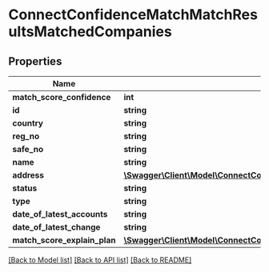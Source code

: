 # ConnectConfidenceMatchMatchResultsMatchedCompanies

## Properties
Name | Type | Description | Notes
------------ | ------------- | ------------- | -------------
**match_score_confidence** | **int** |  | [optional] 
**id** | **string** |  | [optional] 
**country** | **string** |  | [optional] 
**reg_no** | **string** |  | [optional] 
**safe_no** | **string** |  | [optional] 
**name** | **string** |  | [optional] 
**address** | [**\Swagger\Client\Model\ConnectConfidenceMatchMatchResultsAddress**](ConnectConfidenceMatchMatchResultsAddress.md) |  | [optional] 
**status** | **string** |  | [optional] 
**type** | **string** |  | [optional] 
**date_of_latest_accounts** | **string** |  | [optional] 
**date_of_latest_change** | **string** |  | [optional] 
**match_score_explain_plan** | [**\Swagger\Client\Model\ConnectConfidenceMatchMatchResultsMatchScoreExplainPlan**](ConnectConfidenceMatchMatchResultsMatchScoreExplainPlan.md) |  | [optional] 

[[Back to Model list]](../../README.md#documentation-for-models) [[Back to API list]](../../README.md#documentation-for-api-endpoints) [[Back to README]](../../README.md)

